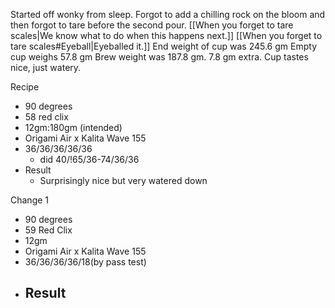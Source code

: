 Started off wonky from sleep. Forgot to add a chilling rock on the bloom and then forgot to tare before the second pour. [[When you forget to tare scales|We know what to do when this happens next.]]
[[When you forget to tare scales#Eyeball|Eyeballed it.]]
End weight of cup was 245.6 gm
Empty cup weighs 57.8 gm
Brew weight was 187.8 gm. 7.8 gm extra.
Cup tastes nice, just watery.

Recipe
- 90 degrees
- 58 red clix
- 12gm:180gm (intended)
- Origami Air x Kalita Wave 155
- 36/36/36/36/36
    - did 40/!65/36-74/36/36
- Result
    - Surprisingly nice but very watered down

Change 1
- 90 degrees
- 59 Red Clix
- 12gm
- Origami Air x Kalita Wave 155
- 36/36/36/36/18(by pass test)
- Result
    - 
